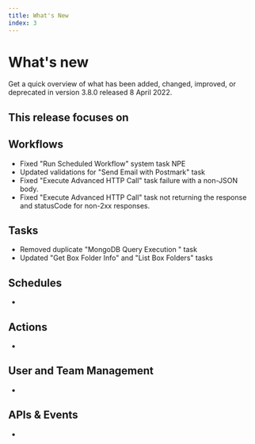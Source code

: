 ```yaml
---
title: What's New
index: 3
---
```


# What's new

Get a quick overview of what has been added, changed, improved, or deprecated in version 3.8.0 released 8 April 2022.

This release focuses on
- 

## Workflows

- Fixed "Run Scheduled Workflow" system task NPE
- Updated validations for "Send Email with Postmark" task
- Fixed "Execute Advanced HTTP Call" task failure with a non-JSON body.
- Fixed "Execute Advanced HTTP Call" task not returning the response and statusCode for non-2xx responses. 

## Tasks

- Removed duplicate "MongoDB Query Execution " task
- Updated "Get Box Folder Info" and "List Box Folders" tasks


## Schedules

- 

## Actions

- 

## User and Team Management

-

## APIs & Events

- 
